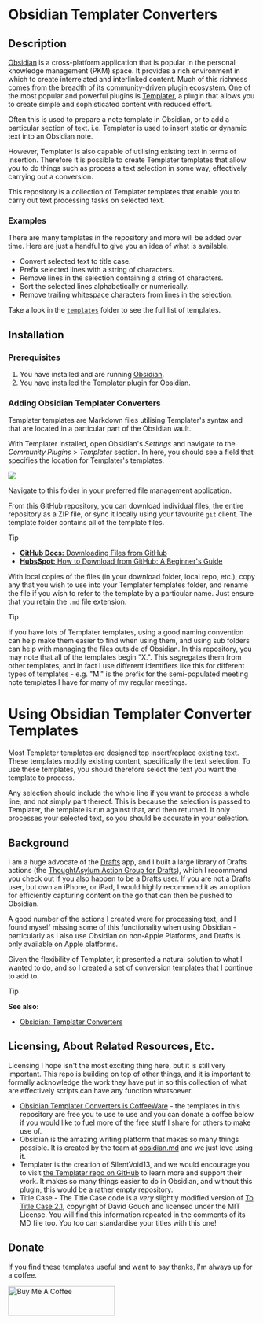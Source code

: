 # Obsidian Templater Converters

## Description
[Obsidian](https://obsidian.md) is a cross-platform application that is popular in the personal knowledge management (PKM) space. It provides a rich environment in which to create interrelated and interlinked content. Much of this richness comes from the breadth of its community-driven plugin ecosystem. One of the most popular and powerful plugins is [Templater](https://silentvoid13.github.io/Templater/), a plugin that allows you to create simple and sophisticated content with reduced effort.

Often this is used to prepare a note template in Obsidian, or to add a particular section of text. i.e. Templater is used to insert static or dynamic text into an Obsidian note.

However, Templater is also capable of utilising existing text in terms of insertion. Therefore it is possible to create Templater templates that allow you to do things such as process a text selection in some way, effectively carrying out a conversion.

This repository is a collection of Templater templates that enable you to carry out text processing tasks on selected text.

### Examples
There are many templates in the repository and more will be added over time. Here are just a handful to give you an idea of what is available.

- Convert selected text to title case.
- Prefix selected lines with a string of characters.
- Remove lines in the selection containing a string of characters.
- Sort the selected lines alphabetically or numerically.
- Remove trailing whitespace characters from lines in the selection. 

Take a look in the [`templates`](https://github.com/sylumer/obsidian-templater-converters/tree/main/templates) folder to see the full list of templates.


## Installation

### Prerequisites
1. You have installed and are running [Obsidian](https://obsidian.md).
2. You have installed [the Templater plugin for Obsidian](obsidian://show-plugin?id=templater-obsidian).


### Adding Obsidian Templater Converters
Templater templates are Markdown files utilising Templater's syntax and that are located in a particular part of the Obsidian vault.

With Templater installed, open Obsidian's *Settings* and navigate to the *Community Plugins* > *Templater* section. In here, you should see a field that specifies the location for Templater's templates.

<img src="https://raw.githubusercontent.com/sylumer/obsidian-templater-converters/main/assets/template_folder_location.png">

Navigate to this folder in your preferred file management application.

From this GitHub repository, you can download individual files, the entire repository as a ZIP file, or sync it locally using your favourite `git` client. The template folder contains all of the template files.

> [!TIP]
> - [**GitHub Docs:** Downloading Files from GitHub](https://blog.hubspot.com/website/download-from-github)
> - [**HubsSpot:** How to Download from GitHub: A Beginner's Guide](https://blog.hubspot.com/website/download-from-github)

With local copies of the files (in your download folder, local repo, etc.), copy any that you wish to use into your Templater templates folder, and rename the file if you wish to refer to the template by a particular name. Just ensure that you retain the `.md` file extension.

> [!TIP]
> If you have lots of Templater templates, using a good naming convention can help make them easier to find when using them, and using sub folders can help with managing the files outside of Obsidian. In this repository, you may note that all of the templates begin "X.". This segregates them from other templates, and in fact I use different identifiers like this for different types of templates - e.g. "M." is the prefix for the semi-populated meeting note templates I have for many of my regular meetings.


# Using Obsidian Templater Converter Templates
Most Templater templates are designed top insert/replace existing text. These templates modify existing content, specifically the text selection. To use these templates, you should therefore select the text you want the template to process.

Any selection should include the whole line if you want to process a whole line, and not simply part thereof. This is because the selection is passed to Templater, the template is run against that, and then returned. It only processes your selected text, so you should be accurate in your selection.


## Background
I am a huge advocate of the [Drafts](https://getdrafts.com) app, and I built a large library of Drafts actions (the [ThoughtAsylum Action Group for Drafts](https://www.thoughtasylum.com/tadpole/#action-group-suite)), which I recommend you check out if you also happen to be a Drafts user. If you are not a Drafts user, but own an iPhone, or iPad, I would highly recommend it as an option for efficiently capturing content on the go that can then be pushed to Obsidian.

A good number of the actions I created were for processing text, and I found myself missing some of this functionality when using Obsidian - particularly as I also use Obsidian on non-Apple Platforms, and Drafts is only available on Apple platforms.

Given the flexibility of Templater, it presented a natural solution to what I wanted to do, and so I created a set of conversion templates that I continue to add to.

> [!TIP]
> **See also:**
> - [Obsidian: Templater Converters](https://thoughtasylum.com/2024/01/30/obsidian-templater-converters/)

## Licensing, About Related Resources, Etc.
Licensing I hope isn't the most exciting thing here, but it is still very important. This repo is building on top of other things, and it is important to formally acknowledge the work they have put in so this collection of what are effectively scripts can have any function whatsoever.

- [Obsidian Templater Converters is CoffeeWare](https://github.com/sylumer/scriptrunner/blob/main/.github/license.md) - the templates in this repository are free you to use to use and you can donate a coffee below if you would like to fuel more of the free stuff I share for others to make use of.
- Obsidian is the amazing writing platform that makes so many things possible. It is created by the team at [obsidian.md](https://obsidian.md/about) and we just love using it.
- Templater is the creation of SilentVoid13, and we would encourage you to visit [the Templater repo on GitHub](https://github.com/SilentVoid13/Templater) to learn more and support their work. It makes so many things easier to do in Obsidian, and without this plugin, this would be a rather empty repository.
- Title Case - The Title Case code is a *very* slightly modified version of [To Title Case 2.1](http://individed.com/code/to-title-case/), copyright of David Gouch and licensed under the MIT License. You will find this information repeated in the comments of its MD file too. You too can standardise your titles with this one!


## Donate
If you find these templates useful and want to say thanks, I'm always up for a coffee.

<a href="https://www.buymeacoffee.com/sylumer" target="_blank"><img src="https://cdn.buymeacoffee.com/buttons/v2/default-yellow.png" alt="Buy Me A Coffee" style="height: 60px !important;width: 217px !important;" ></a>
